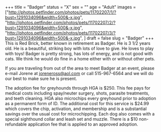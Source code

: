 +++
title = "Badger"
status = "X"
sex = ""
age = "Adult"
images = ["http://photos.petfinder.com/photos/pets/11702207/1/?bust=1291034096&width=500&-x.jpg",
"http://photos.petfinder.com/photos/pets/11702207/2/?bust=1291034096&width=500&-x.jpg",
"http://photos.petfinder.com/photos/pets/11702207/3/?bust=1291034096&width=500&-x.jpg",
]
draft = false
slug = "Badger"
+++
This is Red Brick, better known in retirement as Badger.  He is 3 1/2 years old.  He is a beautiful, striking boy with lots of love to give.   He loves to play with toys!  Badger is pretty strong, has lots of energy, and is not good with cats.  We think he would do fine in a home either with or without other pets.


  If you are traveling from out of the area to meet Badger at an event, please e-mail Jorene at joreneross@aol.com or call 515-967-6564 and we will do our best to make sure he is present.

The adoption fee for greyhounds through HGA is $250. This fee pays for medical costs including spay/neuter surgery, shots, parasite treatments, and teeth cleaning.  HGA also microchips every greyhound prior to adoption as a permanent form of ID.  The additional cost for this service is $24.99 which covers the chip, activation, and membership and is a substantial savings over the usual cost for microchipping.  Each dog also comes with a special sighthound collar and leash set and muzzle. There is a $10 non-refundable application fee that is applied to an approved adoption.

